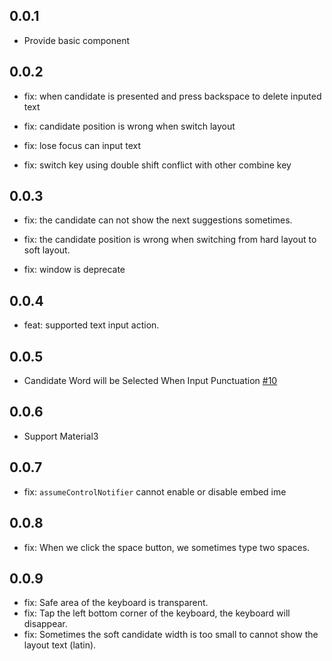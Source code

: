 ## 0.0.1

* Provide basic component

## 0.0.2

* fix: when candidate is presented and press backspace to delete inputed text

* fix: candidate position is wrong when switch layout

* fix: lose focus can input text

* fix: switch key using double shift conflict with other combine key

## 0.0.3

* fix: the candidate can not show the next suggestions sometimes.

* fix: the candidate position is wrong when switching from hard layout to soft layout.

* fix: window is deprecate

## 0.0.4

* feat: supported text input action.

## 0.0.5

* Candidate Word will be Selected When Input Punctuation [#10](https://github.com/Satsrag/embed_input/issues/10)

## 0.0.6

* Support Material3

## 0.0.7

* fix: `assumeControlNotifier` cannot enable or disable embed ime

## 0.0.8

* fix: When we click the space button, we sometimes type two spaces.

## 0.0.9

* fix: Safe area of the keyboard is transparent.
* fix: Tap the left bottom corner of the keyboard, the keyboard will disappear.
* fix: Sometimes the soft candidate width is too small to cannot show the layout text (latin).